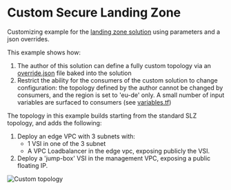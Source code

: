 # Custom Secure Landing Zone

Customizing example for the [landing zone solution](https://cloud.ibm.com/catalog/content/slz-vpc-with-vsis-a87ed9a5-d130-47a3-980b-5ceb1d4f9280-global) using parameters and a json overrides.



This example shows how:
1. The author of this solution can define a fully custom topology via an [override.json](override.json) file baked into the solution
2. Restrict the ability for the consumers of the custom solution to change configuration: the topology defined by the author cannot be changed by consumers, and the region is set to 'eu-de' only. A small number of input variables are surfaced to consumers (see [variables.tf](variables.tf))

The topology in this example builds starting from the standard SLZ topology, and adds the following:
1. Deploy an edge VPC with 3 subnets with:
   - 1 VSI in one of the 3 subnet
   - A VPC Loadbalancer in the edge vpc, exposing publicly the VSI.
2. Deploy a 'jump-box' VSI in the management VPC, exposing a public floating IP.


![Custom topology](https://github.com/gmendel/deployable-architecture/blob/main/custom-slz-with-edge.svg)

